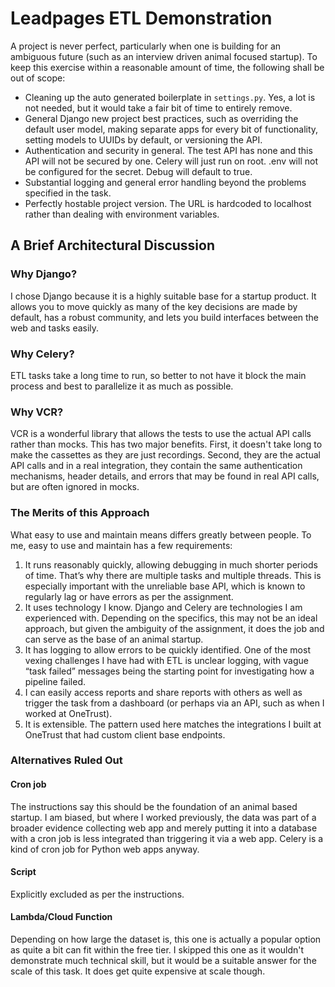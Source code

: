 # Leadpages ETL Demonstration

A project is never perfect, particularly when one is building for an ambiguous future (such as an interview driven animal focused startup). To keep this exercise within a reasonable amount of time, the following shall be out of scope:

- Cleaning up the auto generated boilerplate in `settings.py`. Yes, a lot is not needed, but it would take a fair bit of time to entirely remove.
- General Django new project best practices, such as overriding the default user model, making separate apps for every bit of functionality, setting models to UUIDs by default, or versioning the API.
- Authentication and security in general. The test API has none and this API will not be secured by one. Celery will just run on root. .env will not be configured for the secret. Debug will default to true.
- Substantial logging and general error handling beyond the problems specified in the task.
- Perfectly hostable project version. The URL is hardcoded to localhost rather than dealing with environment variables.

## A Brief Architectural Discussion

### Why Django?
I chose Django because it is a highly suitable base for a startup product. It allows you to move quickly as many of the key decisions are made by default, has a robust community, and lets you build interfaces between the web and tasks easily.

### Why Celery?
ETL tasks take a long time to run, so better to not have it block the main process and best to parallelize it as much as possible.

### Why VCR? 
VCR is a wonderful library that allows the tests to use the actual API calls rather than mocks. This has two major benefits. First, it doesn't take long to make the cassettes as they are just recordings. Second, they are the actual API calls and in a real integration, they contain the same authentication mechanisms, header details, and errors that may be found in real API calls, but are often ignored in mocks.  

### The Merits of this Approach
What easy to use and maintain means differs greatly between people. To me, easy to use and maintain has a few requirements:

1. It runs reasonably quickly, allowing debugging in much shorter periods of time. That’s why there are multiple tasks and multiple threads. This is especially important with the unreliable base API, which is known to regularly lag or have errors as per the assignment.
2. It uses technology I know. Django and Celery are technologies I am experienced with. Depending on the specifics, this may not be an ideal approach, but given the ambiguity of the assignment, it does the job and can serve as the base of an animal startup. 
3. It has logging to allow errors to be quickly identified. One of the most vexing challenges I have had with ETL is unclear logging, with vague “task failed” messages being the starting point for investigating how a pipeline failed. 
4. I can easily access reports and share reports with others as well as trigger the task from a dashboard (or perhaps via an API, such as when I worked at OneTrust). 
5. It is extensible. The pattern used here matches the integrations I built at OneTrust that had custom client base endpoints. 


### Alternatives Ruled Out

#### Cron job
The instructions say this should be the foundation of an animal based startup. I am biased, but where I worked previously, the data was part of a broader evidence collecting web app and merely putting it into a database with a cron job is less integrated than triggering it via a web app. Celery is a kind of cron job for Python web apps anyway. 

#### Script 
Explicitly excluded as per the instructions. 

#### Lambda/Cloud Function
Depending on how large the dataset is, this one is actually a popular option as quite a bit can fit within the free tier. I skipped this one as it wouldn't demonstrate much technical skill, but it would be a suitable answer for the scale of this task. It does get quite expensive at scale though. 